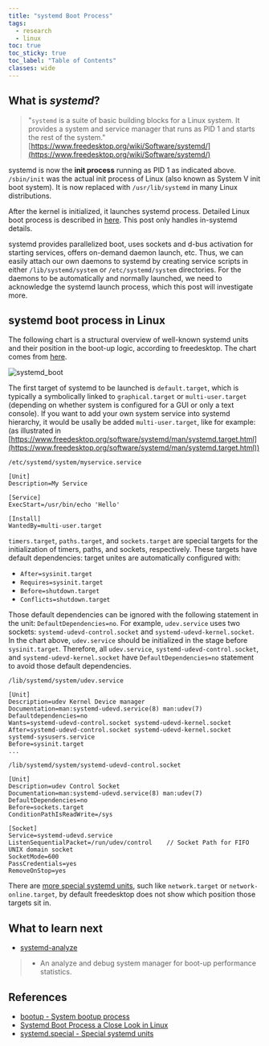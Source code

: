 ```yaml
---
title: "systemd Boot Process"
tags:
  - research
  - linux
toc: true
toc_sticky: true
toc_label: "Table of Contents"
classes: wide
---
```


## What is _systemd_?

> "`systemd` is a suite of basic building blocks for a Linux system. It provides a system and service manager that runs as PID 1 and starts the rest of the system."
> <br>
> [https://www.freedesktop.org/wiki/Software/systemd/](https://www.freedesktop.org/wiki/Software/systemd/)


systemd is now the **init process** running as PID 1 as indicated above. `/sbin/init` was the actual init process of Linux (also known as System V init boot system). It is now replaced with `/usr/lib/systemd` in many Linux distributions.

After the kernel is initialized, it launches systemd process. Detailed Linux boot process is described in [here](https://www.thegeekstuff.com/2011/02/linux-boot-process/). This post only handles in-systemd details.

systemd provides parallelized boot, uses sockets and d-bus activation for starting services, offers on-demand daemon launch, etc. Thus, we can easily attach our own daemons to systemd by creating service scripts in either `/lib/systemd/system` or `/etc/systemd/system` directories. For the daemons to be automatically and normally launched, we need to acknowledge the systemd launch process, which this post will investigate more.


## systemd boot process in Linux
The following chart is a structural overview of well-known systemd units and their position in the boot-up logic, according to freedesktop.
The chart comes from [here](https://www.freedesktop.org/software/systemd/man/bootup.html).

![systemd_boot](https://github.com/jonghwanchung/jonghwanchung.github.io/assets/97339878/7e348109-8513-4a45-9023-6e776de04883)



The first target of systemd to be launched is `default.target`, which is typically a symbolically linked to `graphical.target` or `multi-user.target` (depending on whether system is configured for a GUI or only a text console). If you want to add your own system service into systemd hierarchy, it would be usally be added `multi-user.target`, like for example:
(as illustrated in [https://www.freedesktop.org/software/systemd/man/systemd.target.html](https://www.freedesktop.org/software/systemd/man/systemd.target.html))

```
/etc/systemd/system/myservice.service

[Unit]
Description=My Service

[Service]
ExecStart=/usr/bin/echo 'Hello'

[Install]
WantedBy=multi-user.target
```

`timers.target`, `paths.target`, and `sockets.target` are special targets for the initialization of timers, paths, and sockets, respectively. These targets have default dependencies: target unites are automatically configured with:

- `After=sysinit.target`
- `Requires=sysinit.target`
- `Before=shutdown.target`
- `Conflicts=shutdown.target`

Those default dependencies can be ignored with the following statement in the unit: `DefaultDependencies=no`. For example, `udev.service` uses two sockets: `systemd-udevd-control.socket` and `systemd-udevd-kernel.socket`. In the chart above, `udev.service` should be initialized in the stage before `sysinit.target`. Therefore, all `udev.service`, `systemd-udevd-control.socket`, and `systemd-udevd-kernel.socket` have `DefaultDependencies=no` statement to avoid those default dependencies.

```
/lib/systemd/system/udev.service

[Unit]
Description=udev Kernel Device manager
Documentation=man:systemd-udevd.service(8) man:udev(7)
Defaultdependencies=no
Wants=systemd-udevd-control.socket systemd-udevd-kernel.socket
After=systemd-udevd-control.socket systemd-udevd-kernel.socket systemd-sysusers.service
Before=sysinit.target
...
```

```
/lib/systemd/system/systemd-udevd-control.socket

[Unit]
Description=udev Control Socket
Documentation=man:systemd-udevd.service(8) man:udev(7)
DefaultDependencies=no
Before=sockets.target
ConditionPathIsReadWrite=/sys

[Socket]
Service=systemd-udevd.service
ListenSequentialPacket=/run/udev/control    // Socket Path for FIFO UNIX domain socket
SocketMode=600
PassCredentials=yes
RemoveOnStop=yes
```

There are [more special systemd units](https://www.freedesktop.org/software/systemd/man/systemd.special.html), such like `network.target` or `network-online.target`, by default freedesktop does not show which position those targets sit in.


## What to learn next
- [systemd-analyze](https://www.freedesktop.org/software/systemd/man/systemd-analyze.html)
> - An analyze and debug system manager for boot-up performance statistics.

## References
- [bootup - System bootup process](https://www.freedesktop.org/software/systemd/man/bootup.html)
- [Systemd Boot Process a Close Look in Linux](https://linuxopsys.com/)
- [systemd.special - Special systemd units](https://www.freedesktop.org/software/systemd/man/systemd.special.html)
